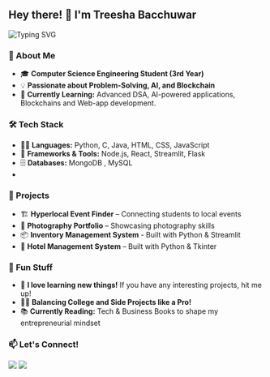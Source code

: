 ## Hey there! 👋 I'm Treesha Bacchuwar 

![Typing SVG](https://readme-typing-svg.demolab.com?font=Fira+Code&weight=500&size=22&pause=1000&color=FF5733&width=550&lines=Passionate+Coder+%7C+Aspiring+Tech+Leader;+AI+Enthusiast;Building+Innovative+Projects;Python+Lifelong+Learner)

### 🚀 About Me
- 🎓 **Computer Science Engineering Student (3rd Year)**
- 💡 **Passionate about Problem-Solving, AI, and Blockchain**
- 🌱 **Currently Learning:** Advanced DSA, AI-powered applications, Blockchains and Web-app development.

### 🛠 Tech Stack
- 👨‍💻 **Languages:** Python, C, Java, HTML, CSS, JavaScript
- 🔧 **Frameworks & Tools:** Node.js, React, Streamlit, Flask
- 🗄️ **Databases:** MongoDB , MySQL
- 
### 💼 Projects
- 🏗️ **Hyperlocal Event Finder** – Connecting students to local events
- 📸 **Photography Portfolio** – Showcasing photography skills
- 📦 **Inventory Management System** - Built with Python & Streamlit
- 🏨 **Hotel Management System** – Built with Python & Tkinter


### 🌟 Fun Stuff
- 🧠 **I love learning new things!** If you have any interesting projects, hit me up!
- 🏋️‍♂️ **Balancing College and Side Projects like a Pro!**
- 📚 **Currently Reading:** Tech & Business Books to shape my entrepreneurial mindset

### 📫 Let's Connect!
<p align="left">
  <a href="[https://www.linkedin.com/in/treesha-bacchuwar-921194258/]" target="_blank"><img src="https://img.shields.io/badge/LinkedIn-%230077B5.svg?&style=for-the-badge&logo=linkedin&logoColor=white" /></a>
  <a href="mailto:treesha2004@gmail.com" target="_blank"><img src="https://img.shields.io/badge/Email-D14836?style=for-the-badge&logo=gmail&logoColor=white" /></a>
</p>

